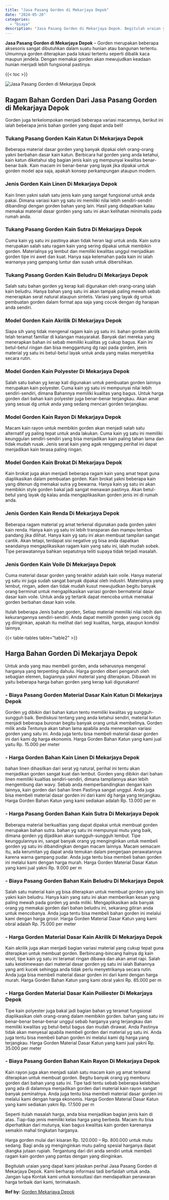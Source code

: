 ```yaml
---
title: "Jasa Pasang Gorden di Mekarjaya Depok"
date: "2024-05-20"
categories: 
  - "biaya"
description: "Jasa Pasang Gorden di Mekarjaya Depok. Begitulah uraian yang dapat kami jelaskan perihal Jasa Pasang Gorden di Mekarjaya Depok. Kami berharap informasi tadi..."
---
```


**Jasa Pasang Gorden di Mekarjaya Depok** – Gorden merupakan beberapa aksesoris sangat dibutuhkan dalam suatu hunian atau bangunan tertentu. Umumnya gorden diterapkan pada lokasi tertentu seperti dibalik kaca maupun jendela. Dengan memakai gorden akan mewujudkan keadaan hunian menjadi lebih fungsional pastinya.

{{< toc >}}

![Jasa Pasang Gorden di Mekarjaya Depok](/images/pasang-gorden-murah23.png)

## Ragam Bahan Gorden Dari Jasa Pasang Gorden di Mekarjaya Depok

Gorden juga terkelompokan menjadi beberapa variasi macamnya, berikut ini ialah beberapa jenis bahan gorden yang dapat anda beli!

### Tukang Pasang Gorden Kain Katun Di Mekarjaya Depok

Beberapa material dasar gorden yang banyak dipakai oleh orang-orang yakni berbahan dasar kain katun. Berbicara hal gorden yang anda ketahui, kain katun diketahui sbg bagian jenis kain yg mempunyai kwalitas benar-benar baik. Kain macam ini benar-benar yang layak jika dipakai untuk gorden model apa saja, apakah konsep perkampungan ataupun modern.

### Jenis Gorden Kain Linen Di Mekarjaya Depok

Kain linen yakni salah satu jenis kain yang sangat fungsional untuk anda pakai. Dimana variasi kain yg satu ini memiliki nilai lebih sendiri-sendiri dibandingi dengan gorden bahan yang lain. Hasil yang didapatkan kalau memakai material dasar gorden yang satu ini akan kelihatan minimalis pada rumah anda.

### Tukang Pasang Gorden Kain Sutra Di Mekarjaya Depok

Cuma kain yg satu ini pastinya akan tidak heran lagi untuk anda. Kain sutra merupakan salah satu ragam kain yang sering dipakai untuk membikin gorden. Materialnya yg lembut dan memiliki kwalitas unggul menjadikan gorden tipe ini awet dan kuat. Hanya saja kelemahan pada kain ini ialah warnanya yang gampang luntur dan susah untuk dibersihkan.

### Tukang Pasang Gorden Kain Beludru Di Mekarjaya Depok

Salah satu bahan gorden yg kerap kali digunakan oleh orang-orang ialah kain beludru. Hanya bahan yang satu ini akan tampak paling mewah sebab menerapkan serat natural ataupun sintetis. Variasi yang layak dg untuk pembuatan gorden dalam format apa saja yang cocok dengan dg harapan anda sendiri.

### Model Gorden Kain Akrilik Di Mekarjaya Depok

Siapa sih yang tidak mengenal ragam kain yg satu ini. bahan gorden akrilik telah teramat familiar di kalangan masyarakat. Banyak dari mereka yang menerapkan bahan ini sebab memiliki kualitas yg cukup bagus. Kain ini betul-betul ringan dan bisa menggantung dg rapi pada gorden, jenis material yg satu ini betul-betul layak untuk anda yang malas menyetrika secara rutin.

### Model Gorden Kain Polyester Di Mekarjaya Depok

Salah satu bahan yg kerap kali digunakan untuk pembuatan gorden lainnya merupakan kain polyester. Cuma kain yg satu ini mempunyai nilai lebih sendiri-sendiri, dimana Bahannya memiliki kualitas yang bagus. Untuk harga gorden dari bahan kain polyester juga benar-benar terjangkau. Akan amat yang sesuai dg untuk anda yang sedang mencari gorden terjangkau.

### Model Gorden Kain Rayon Di Mekarjaya Depok

Macam kain rayon untuk membikin gorden akan menjadi salah satu alternatif yg paling tepat untuk anda lakukan. Cuma kain yg satu ini memiliki keunggulan sendiri-sendiri yang bisa menjadikan kain paling tahan lama dan tidak mudah rusak. Jenis serat kain yang agak renggang perihal ini dapat menjadikan kain terasa paling ringan.

### Model Gorden Kain Brokat Di Mekarjaya Depok

Kain brokat juga akan menjadi beberapa ragam kain yang amat tepat guna diaplikasikan dalam pembuatan gorden. Kain brokat yakni beberapa kain yang ditenun dg memakai sutra yg bewarna. Hanya kain yg satu ini akan membikin style gorden bakal jadi sangat menawan pastinya. Akan betul-betul yang layak dg kalau anda mengaplikasikan gorden jenis ini di rumah anda.

### Jenis Gorden Kain Renda Di Mekarjaya Depok

Beberapa ragam material yg amat terkenal digunakan pada gorden yakni kain renda. Hanya kain yg satu ini lebih transparan dan mampu tembus pandang jika dilihat. Hanya kain yg satu ini akan membuat tampilan sangat cantik. Akan tetapi, terdapat sisi negative yg bisa anda dapatkan seandainya mengaplikasikan ragam kain yang satu ini, ialah mudah sobek. Tipe perawatannya bahkan sepatutnya teliti supaya tidak terjadi masalah.

### Jenis Gorden Kain Voile Di Mekarjaya Depok

Cuma material dasar gorden yang terakhir adalah kain voile. Hanya material yg satu ini juga sudah sangat banyak dipakai oleh industri. Materialnya yang lembut, ringan, adem dan tidak mudah kusut mewujudkan begitu banyak orang berminat untuk mengaplikasikan variasi gorden bermaterial dasar dasar kain voile. Untuk anda yg tertarik dapat mencoba untuk memakai gorden berbahan dasar kain voile.

Itulah beberapa Jenis bahan gorden, Setiap material memiliki nilai lebih dan kekurangannya sendiri-sendiri. Anda dapat memilih gorden yang cocok dg yg diinginkan, apakah itu melihat dari segi kualitas, harga, ataupun kondisi lainnya.

{{< table-tables table="table2" >}}

## Harga Bahan Gorden Di Mekarjaya Depok

Untuk anda yang mau membeli gorden, anda seharusnya mengenal harganya yang terpenting dahulu. Harga gorden diberi pengaruh oleh sebagian elemen, bagiannya yakni material yang diterapkan. Dibawah ini yaitu beberapa harga bahan gorden yang kerap kali digunakann!

### \- Biaya Pasang Gorden Material Dasar Kain Katun Di Mekarjaya Depok

Gorden yg dibikin dari bahan katun tentu memiliki kwalitas yg sungguh-sungguh baik. Berdiskusi tentang yang anda ketahui sendiri, material katun menjadi beberapa buronan begitu banyak orang untuk membelinya. Gorden milik anda Tentunya akan tahan lama apabila anda menerapkan variasi gorden yang satu ini. Anda juga tentu bisa membeli material dasar gorden ini dari kami dg harga ekonomis. Harga Gorden Bahan Katun yang kami jual yaitu Rp. 15.000 per meter

### \- Harga Gorden Bahan Kain Linen Di Mekarjaya Depok

bahan linen dihasilkan dari serat yg natural, perihal ini tentu akan menjadikan gorden sangat kuat dan lembut. Gorden yang dibikin dari bahan linen memiliki kualtias sendiri-sendiri, dimana tampilannya akan lebih mengembung dan wavy. Sebab anda memperbandingkan dengan kain lainnya, kain gorden dari bahan linen Pastinya sangat unggul. Anda juga bisa membeli material dasar gorden ini dari kami dg harga yang terjangkau. Harga Gorden Bahan Katun yang kami sediakan adalah Rp. 13.000 per m

### \- Harga Pasang Gorden Bahan Kain Sutra Di Mekarjaya Depok

Beberapa material berkualtias yang dapat dipakai untuk membuat gorden merupakan bahan sutra. bahan yg satu ini mempunyai mutu yang baik, dimana gorden yg dijadikan akan sungguh-sungguh lembut. Tipe keunggulannya ini, sangat banyak orang yg menginginkan untuk membeli gorden yg satu ini dibandingkan dengan macam lainnya. Macam semacam itu, ada kerumitan yg dapat anda temukan dalam pengerjaan perawatannya karena warna gampang pudar. Anda juga tentu bisa membeli bahan gorden ini melalui kami dengan harga murah. Harga Gorden Material Dasar Katun yang kami jual yakni Rp. 9.000 per m

### \- Biaya Pasang Gorden Bahan Kain Beludru Di Mekarjaya Depok

Salah satu material kain yg bisa diterapkan untuk membuat gorden yang lain yakni kain beludru. Hanya kain yang satu ini akan memberikan kesan yang paling mewah pada gorden yg anda miliki. Mengaplikasikan ada banyak orang yg memakai gorden dari bahan beludru ini, sekarang giliran anda untuk mencobanya. Anda juga tentu bisa membeli bahan gorden ini melalui kami dengan harga grosir. Harga Gorden Material Dasar Katun yang kami obral adalah Rp. 75.000 per meter

### \- Harga Gorden Material Dasar Kain Akrilik Di Mekarjaya Depok

Kain akrilik juga akan menjadi bagian variasi material yang cukup tepat guna diterapkan untuk membuat gorden. Berbincang-bincang halnya dg kain wool, tipe kain yg satu ini teramat ringan dibawa dan akan amat rapi. Salah satu keistimewaan dari material dasar gorden yg satu ini ialah Bahannya yang anti kucek sehingga anda tidak perlu menyetrikanya secara rutin. Anda juga bisa membeli material dasar gorden ini dari kami dengan harga murah. Harga Gorden Bahan Katun yang kami obral yakni Rp. 85.000 per m

### \- Harga Gorden Material Dasar Kain Poiliester Di Mekarjaya Depok

Tipe kain polyester juga bakal jadi bagian bahan yg teramat fungsional diaplikasikan oleh orang-orang dalam membikin gorden. bahan yang satu ini benar-benar benar-benar unggul sebab harganya yang terjangkau dan memiliki kwalitas yg betul-betul bagus dan mudah dirawat. Anda Pastinya tidak akan menyesal apabila membeli gorden dari material yg satu ini. Anda juga tentu bisa membeli bahan gorden ini melalui kami dg harga yang terjangkau. Harga Gorden Material Dasar Katun yang kami jual yakni Rp. 35.000 per meter

### \- Biaya Pasang Gorden Bahan Kain Rayon Di Mekarjaya Depok

Kain rayon juga akan menjadi salah satu macam kain yg amat terkenal diterapkan untuk membuat gorden. Begitu banyak orang yg memburu gorden dari bahan yang satu ini. Tipe tadi tentu sebab beberapa kelebihan yang ada di dalamnya menjadikan gorden dari material kain rayon sangat banyak peminatnya. Anda juga tentu bisa membeli material dasar gorden ini melalui kami dengan harga ekonomis. Harga Gorden Material Dasar Katun yang kami sediakan yakni Rp. 17.500 per m

Seperti itulah masalah harga, anda bisa menjadikan bagian jenis kain di atas. Tiap-tiap jenis memiliki kelas harga yang berbeda. Macam itu bisa diperhatikan dari mutunya, kian bagus kwalitas kain gorden karenanya semakin mahal tingkatan harganya.

Harga gorden mulai dari kisaran Rp. 120.000 – Rp. 800.000 untuk mutu sedang. Bagi anda yg menginginkan mutu paling spesial harganya dapat diangka jutaan rupiah. Tergantung dari diri anda sendiri untuk membeli ragam kain gorden yang pantas dengan yang diinginkan.

Begitulah uraian yang dapat kami jelaskan perihal Jasa Pasang Gorden di Mekarjaya Depok. Kami berharap informasi tadi berfaidah untuk anda. Jangan lupa Kontak kami untuk konsultasi dan mendapatkan penawaran harga terbaik dari kami, terimakasih.

**Ref by:**  [Gorden  Mekarjaya Depok](https://id.wikipedia.org/wiki/Gorden)
